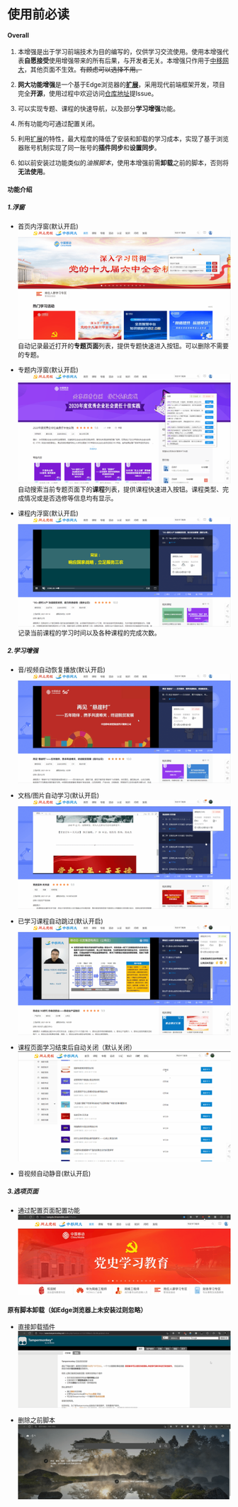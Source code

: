 # 使用前必读

#### Overall
1. 本增强是出于学习前端技术为⽬的编写的，仅供学习交流使⽤。使用本增强代表**自愿接受**使用增强带来的所有后果，与开发者无关。本增强只作用于[中移网大](https://wangda.chinamobile.com/)，其他页面不生效。~~有顾虑可以选择不用。~~

2. **网大功能增强**是一个基于Edge浏览器的[**扩展**](edge://extensions/)，采用现代前端框架开发，项目完全**开源**，使用过程中欢迎访问[仓库地址](https://github.com/huaxiaoxuan7/CM-wangda-extension)提Issue。

3. 可以实现专题、课程的快速导航，以及部分**学习增强**功能。

4. 所有功能均可通过配置关闭。

5. 利用[扩展](edge://extensions/)的特性，最大程度的降低了安装和卸载的学习成本，实现了基于浏览器账号机制实现了同一账号的**插件同步**和**设置同步**。

6. 如以前安装过功能类似的*油猴脚本*，使用本增强前需**卸载**之前的脚本，否则将**无法使用**。
 
#### 功能介绍
##### 1.浮窗
- 首页内浮窗(默认开启)
![](/assets/homePanel.gif "首页内浮窗")
自动记录最近打开的**专题页面**列表，提供专题快速进入按钮。可以删除不需要的专题。

- 专题内浮窗(默认开启)
![](/assets/subjectPanel.gif "专题内浮窗")
自动搜索当前专题页面下的**课程**列表，提供课程快速进入按钮。课程类型、完成情况或是否选修等信息均有显示。

- 课程内浮窗(默认开启)
![](/assets/coursePanel.gif "课程内浮窗")
记录当前课程的学习时间以及各种课程的完成次数。

##### 2.学习增强
- 音/视频自动恢复播放(默认开启)
![](/assets/courseEnhance1.gif "音/视频自动恢复播放")

- 文档/图片自动学习(默认开启)
![](/assets/courseEnhance2.gif "文档/图片自动学习")

- 已学习课程自动跳过(默认开启)
![](/assets/courseEnhance3.gif "已学习课程自动跳过")

- 课程页面学习结束后自动关闭（默认关闭）
![](/assets/courseEnhance4.gif "课程页面学习结束后自动关闭")

- 音视频自动静音(默认开启)

##### 3.选项页面
- 通过配置页面配置功能
![](/assets/settings.gif "通过配置页面配置增强功能")

#### 原有脚本卸载（如Edge浏览器上未安装过则忽略）
- 直接卸载插件
![](/assets/uninstallCrx.gif "直接卸载插件")

- 删除之前脚本
![](/assets/uninstallScript.gif "直接卸载插件")
